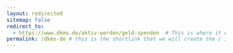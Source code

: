 ```yaml
---
layout: redirected
sitemap: false
redirect_to:
  - https://www.dkms.de/aktiv-werden/geld-spenden  # This is where it will be redirected  - must be a complete url and a space after the -
permalink: /dkms-de # this is the shortlink that we will create the / is required - MUST MATCH the name of the file amd a space after the :
---
```

